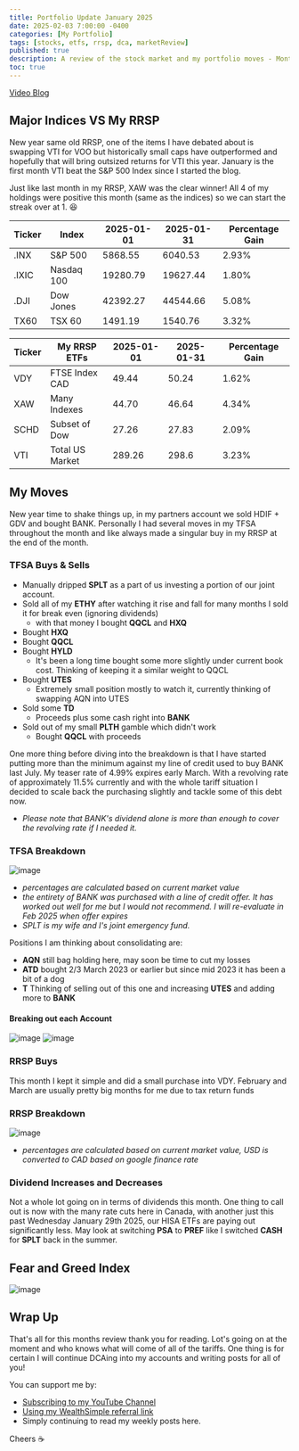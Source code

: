 ```yaml
---
title: Portfolio Update January 2025
date: 2025-02-03 7:00:00 -0400
categories: [My Portfolio]
tags: [stocks, etfs, rrsp, dca, marketReview]
published: true
description: A review of the stock market and my portfolio moves - Month 5
toc: true
---
```


[Video Blog]()

## Major Indices VS My RRSP
New year same old RRSP, one of the items I have debated about is swapping VTI for VOO but historically small caps have outperformed and hopefully that will bring outsized returns for VTI this year. January is the first month VTI beat the S&P 500 Index since I started the blog.

Just like last month in my RRSP, XAW was the clear winner! All 4 of my holdings were positive this month (same as the indices) so we can start the streak over at 1. 😆 

  | **Ticker** | **Index**  | **2025-01-01** | **2025-01-31** | **Percentage Gain** |
  | ---------- | ---------- | -------------- | -------------- | ------------------- |
  | .INX       | S&P 500    | 5868.55        | 6040.53        | 2.93%               |
  | .IXIC      | Nasdaq 100 | 19280.79       | 19627.44       | 1.80%               |
  | .DJI       | Dow Jones  | 42392.27       | 44544.66       | 5.08%               |
  | TX60       | TSX 60     | 1491.19        | 1540.76        | 3.32%               |

  | **Ticker** | **My RRSP ETFs** | **2025-01-01** | **2025-01-31** | **Percentage Gain** |
  | ---------- | ---------------- | -------------- | -------------- | ------------------- |
  | VDY        | FTSE Index CAD   | 49.44          | 50.24          | 1.62%               |
  | XAW        | Many Indexes     | 44.70          | 46.64          | 4.34%               |
  | SCHD       | Subset of Dow    | 27.26          | 27.83          | 2.09%               |
  | VTI        | Total US Market  | 289.26         | 298.6          | 3.23%               |

## My Moves
New year time to shake things up, in my partners account we sold HDIF + GDV and bought BANK. Personally I had several moves in my TFSA throughout the month and like always made a singular buy in my RRSP at the end of the month.

### TFSA Buys & Sells
  - Manually dripped **SPLT** as a part of us investing a portion of our joint account.
  - Sold all of my **ETHY** after watching it rise and fall for many months I sold it for break even (ignoring dividends)
    - with that money I bought **QQCL** and **HXQ**
  - Bought **HXQ**
  - Bought **QQCL**
  - Bought **HYLD**
    - It's been a long time bought some more slightly under current book cost. Thinking of keeping it a similar weight to QQCL
  - Bought **UTES**
    - Extremely small position mostly to watch it, currently thinking of swapping AQN into UTES
  - Sold some **TD**
    - Proceeds plus some cash right into **BANK**
  - Sold out of my small **PLTH** gamble which didn't work
    - Bought **QQCL** with proceeds

One more thing before diving into the breakdown is that I have started putting more than the minimum against my line of credit used to buy BANK last July. My teaser rate of 4.99% expires early March. With a revolving rate of approximately 11.5% currently and with the whole tariff situation I decided to scale back the purchasing slightly and tackle some of this debt now.
- *Please note that BANK's dividend alone is more than enough to cover the revolving rate if I needed it.*

### TFSA Breakdown
![image](/assets/2025/2025-02-03-tfsa.PNG)
- *percentages are calculated based on current market value*
- *the entirety of BANK was purchased with a line of credit offer. It has worked out well for me but I would not recommend. I will re-evaluate in Feb 2025 when offer expires*
- *SPLT is my wife and I's joint emergency fund.*

Positions I am thinking about consolidating are:
  - **AQN** still bag holding here, may soon be time to cut my losses
  - **ATD** bought 2/3 March 2023 or earlier but since mid 2023 it has been a bit of a dog
  - **T** Thinking of selling out of this one and increasing **UTES** and adding more to **BANK**

#### Breaking out each Account
![image](/assets/2025/2025-02-03-pri-tfsa.PNG)
![image](/assets/2025/2025-02-03-sec-tfsa.PNG)

### RRSP Buys

This month I kept it simple and did a small purchase into VDY. February and March are usually pretty big months for me due to tax return funds

### RRSP Breakdown
![image](/assets/2025/2025-02-03-rrsp.PNG)
- *percentages are calculated based on current market value, USD is converted to CAD based on google finance rate*

### Dividend Increases and Decreases
Not a whole lot going on in terms of dividends this month. One thing to call out is now with the many rate cuts here in Canada, with another just this past Wednesday January 29th 2025, our HISA ETFs are paying out significantly less. May look at switching **PSA** to **PREF** like I switched **CASH** for **SPLT** back in the summer.

## Fear and Greed Index
![image](../assets/2025/2025-02-03-fear-and-greed.PNG)

## Wrap Up

That's all for this months review thank you for reading. Lot's going on at the moment and who knows what will come of all of the tariffs. One thing is for certain I will continue DCAing into my accounts and writing posts for all of you!

You can support me by:
- [Subscribing to my YouTube Channel](https://www.youtube.com/@FinancialFreedomAnOdyssey?sub_confirmation=1)
- [Using my WealthSimple referral link](https://my.wealthsimple.com/app/public/trade-referral-signup?code=VUGTXQ)
- Simply continuing to read my weekly posts here.

Cheers ☕